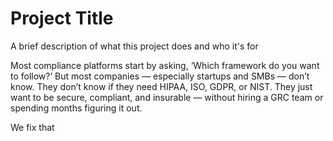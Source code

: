 # Project Title

A brief description of what this project does and who it's for

Most compliance platforms start by asking, ‘Which framework do you want to follow?’ But most companies — especially startups and SMBs — don’t know.
They don’t know if they need HIPAA, ISO, GDPR, or NIST. They just want to be secure, compliant, and insurable — without hiring a GRC team or spending months figuring it out.

We fix that